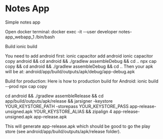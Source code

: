 # Notes App
Simple notes app

Open docker terminal:
docker exec -it --user developer notes-app_webapp_1 /bin/bash

Build
ionic build

You need to add android first:
ionic capacitor add android 
ionic capacitor copy android && cd android && ./gradlew assembleDebug && cd ..
npx cap copy && cd android && ./gradlew assembleDebug && cd ..
Then your apk will be at:
android/app/build/outputs/apk/debug/app-debug.apk


Build for production:
Here is how to production build for Android:
ionic build --prod
npx cap copy

cd android && 
./gradlew assembleRelease && 
cd app/build/outputs/apk/release &&
jarsigner -keystore YOUR_KEYSTORE_PATH -storepass YOUR_KEYSTORE_PASS app-release-unsigned.apk YOUR_KEYSTORE_ALIAS &&
zipalign 4 app-release-unsigned.apk app-release.apk

This will generate app-release.apk which should be good to go the play store (see android/app/build/outputs/apk/release folder).
